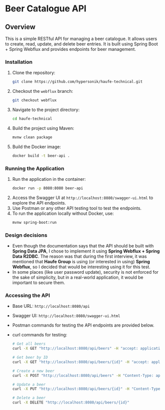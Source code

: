 # Beer Catalogue API

## Overview
This is a simple RESTful API for managing a beer catalogue. It allows users to create, read, update, and delete beer entries.
It is built using Spring Boot + Spring Webflux and provides endpoints for beer management.

### Installation
1. Clone the repository:
    ```bash
    git clone https://github.com/hypersonik/haufe-technical.git
    ```
2. Checkout the `webflux` branch:
    ```bash
    git checkout webflux
    ```
3. Navigate to the project directory:
    ```bash
    cd haufe-technical
    ```
4. Build the project using Maven:
    ```bash
    mvnw clean package
    ```
5. Build the Docker image:
    ```bash
    docker build -t beer-api .
    ```
   
### Running the Application
1. Run the application in the container:
    ```bash
    docker run -p 8080:8080 beer-api
    ```
2. Access the Swagger UI at `http://localhost:8080/swagger-ui.html` to explore the API endpoints.
3. Use Postman or any other API testing tool to test the endpoints.
4. To run the application locally without Docker, use:
    ```bash
    mvnw spring-boot:run
    ```

### Design decisions

- Even though the documentation says that the API should be built with **Spring Data JPA**, I chose to implement it using **Spring Webflux + Spring Data R2DBC**.
  The reason was that during the first interview, it was mentioned that **Haufe Group** is using (or interested in using) **Spring Webflux**, so I decided that would be interesting using it for this test.
- In some places (like user password update), security is not enforced for the sake of simplicity, but in a real-world application, it would be important to secure them.

### Accessing the API
- Base URL: `http://localhost:8080/api`
- Swagger UI: `http://localhost:8080/swagger-ui.html`
- Postman commands for testing the API endpoints are provided below.

- curl commands for testing:
    ```bash
    # Get all beers
    curl -X GET "http://localhost:8080/api/beers" -H "accept: application/json"

    # Get beer by ID
    curl -X GET "http://localhost:8080/api/beers/{id}" -H "accept: application/json"

    # Create a new beer
    curl -X POST "http://localhost:8080/api/beers" -H "Content-Type: application/json" -d '{"name": "Beer Name", "manufacturerId": 1}'

    # Update a beer
    curl -X PUT "http://localhost:8080/api/beers/{id}" -H "Content-Type: application/json" -d '{"name": "Updated Beer Name"}'

    # Delete a beer
    curl -X DELETE "http://localhost:8080/api/beers/{id}"
    ```
  